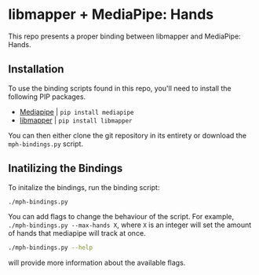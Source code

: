 # libmapper + MediaPipe: Hands

This repo presents a proper binding between libmapper and MediaPipe: Hands.

## Installation

To use the binding scripts found in this repo, you'll need to install the following PIP packages.

- [Mediapipe](https://pypi.org/project/mediapipe/) | `pip install mediapipe`
- [libmapper](https://pypi.org/project/libmapper/) | `pip install libmapper`

You can then either clone the git repository in its entirety or download the `mph-bindings.py` script.

## Inatilizing the Bindings

To initalize the bindings, run the binding script:

```bash
./mph-bindings.py
```

You can add flags to change the behaviour of the script. For example, `./mph-bindings.py --max-hands X`, where `X` is an integer will set the amount of hands that mediapipe will track at once.

```bash
./mph-bindings.py --help
```

will provide more information about the available flags.
